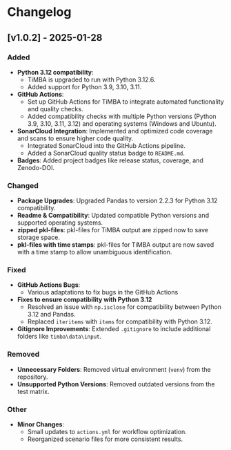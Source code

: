 # Changelog

## [v1.0.2] - 2025-01-28

### Added
- **Python 3.12 compatibility**:
  - TiMBA is upgraded to run with Python 3.12.6.
  - Added support for Python 3.9, 3.10, 3.11. 
- **GitHub Actions**: 
  - Set up GitHub Actions for TiMBA to integrate automated functionality and quality checks.
  - Added compatibility checks with multiple Python versions (Python 3.9, 3.10, 3.11, 3.12) and operating systems
(Windows and Ubuntu).
- **SonarCloud Integration**: Implemented and optimized code coverage and scans to ensure higher code quality.  
  - Integrated SonarCloud into the GitHub Actions pipeline.  
  - Added a SonarCloud quality status badge to `README.md`.   
- **Badges**: Added project badges like release status, coverage, and Zenodo-DOI.
<!-- - **Documentation Enhancements**: Expanded and improved the documentation structure.  
  - Added new sections on software validation and usage.  
  - Included tables and additional data.  
- **New Directory**: Added a `documentation` folder for better organization. -->

### Changed
- **Package Upgrades**: Upgraded Pandas to version 2.2.3 for Python 3.12 compatibility.
- **Readme & Compatibility**: Updated compatible Python versions and supported operating systems.
- **zipped pkl-files**: pkl-files for TiMBA output are zipped now to save storage space.
- **pkl-files with time stamps**: pkl-files for TiMBA output are now saved with a time stamp to allow unambiguous
identification.

### Fixed
- **GitHub Actions Bugs**:  
  - Various adaptations to fix bugs in the GitHub Actions 
- **Fixes to ensure compatibility with Python 3.12**
  - Resolved an issue with `np.isclose` for compatibility between Python 3.12 and Pandas.  
  - Replaced `iteritems` with `items` for compatibility with Python 3.12.
- **Gitignore Improvements**: Extended `.gitignore` to include additional folders like `timba\data\input`.  
<!-- - **Documentation Bugs**: Corrected typos and formatting issues in documentation. -->

### Removed
- **Unnecessary Folders**: Removed virtual environment (`venv`) from the repository.  
- **Unsupported Python Versions**: Removed outdated versions from the test matrix.

<!-- ### Documentation
- Significant updates to documentation:  
  - Improved chapters on introduction, overview, model specifications, and results.  
  - Converted Markdown documentation into PDF and DOCX formats.  
  - Enhanced software descriptions and added tables. -->

### Other
- **Minor Changes**:  
  - Small updates to `actions.yml` for workflow optimization.  
  - Reorganized scenario files for more consistent results.

<!-- - Merge pull request #62 from TI-Forest-Sector-Modelling/61-fix-sonarqube-coverage-report-analysis (8577c85)
- Reset action trigger to main (46e5bda)
- Test replace package pytest by coverage (4e87d6b)
- Test commit to verify SonarCloud functionality (448d2f1)
- Merge pull request #56 from TI-Forest-Sector-Modelling/30-add-timbadatainput-folder-to-gitignore (957c9db)
- fixed #30 in gitignore (4885873)
- fixed #17 and #27 (8b5c0dc)
- fixed #17 (a846704)
- fixed #60 (30ea9c2)
- Merge pull request #55 from TI-Forest-Sector-Modelling/main_issues_th (3f80f12)
- Merge pull request #54 from TI-Forest-Sector-Modelling/52-update-compatible-python-versions-and-os (3780450)
- Update readme with new Python versions and OS (1a3395e)
- Update documentation with new Python versions and OS (7482636)
- Merge pull request #53 from TI-Forest-Sector-Modelling/46-delete-venv-from-github-repo (3d38ed1)
- Delete unintentional venv folder (9b24b6d)
- Merge pull request #49 from TI-Forest-Sector-Modelling/47-add-sonarcloud-badge (ed650e4)
- Add sonarcloud badge in readme (5c123ac)
- Merge pull request #48 from TI-Forest-Sector-Modelling/31-change-folder-name-02_additional_informations-to-02_additional_information (2fc1adb)
- Adapt readme for new folder name (68e769f)
- Adapt path for new folder name (9b9a7c9)
- Add additional information to new folder (ad0d2a0)
- Merge pull request #45 from TI-Forest-Sector-Modelling/25-change-documentation-and-readme-for-the-use-of-python-312 (59034a2)
- Update Python version compatibility in readme (4762274)
- Merge pull request #43 from TI-Forest-Sector-Modelling/41-test-timba-with-python-38-312 (19e286a)
- Remove optional python versions (9d6f6a3)
- Add additional python versions (6ebae0d)
- Add additional python version to test (9323427)
- Merge pull request #42 from TI-Forest-Sector-Modelling/40-extend-github-actions-for-code-coverage-with-sonarqube (3a02ec2)
- Merge branch 'main_issues_th' into 40-extend-github-actions-for-code-coverage-with-sonarqube (9cf04ee)
- Reset branches to main in actions (fe2b551)
- Delete sonar from build (3d0e7ae)
- Change sonar action to version v1 (6f7684f)
- Change trigger for test (3c9f565)
- Add sonar into actions (3d928f3)
- Upload coverage report to SonarCloud (147a610)
- Add sonar scan with Python 3.9 (dcdf1be)
- Add sonar scan (857d60b)
- Add back Codecov (e6dbc65)
- Changes in SonarCloud scan (c9e7266)
- Test new pipeline (72a4c3a)
- Replace Codecov by SonarCloud (c134e12)
- Merge pull request #39 from TI-Forest-Sector-Modelling/24-extend-github-actions-for-python-312 (fcc5692)
- Merge branch 'main_issues_th' into 24-extend-github-actions-for-python-312 (4c09b20)
- Add comment on compatibility issue with Python and pandas (a19651b)
- Rest target branch to main (e60fe42)
- Test with Python version to 3.12.6 (6423208)
- Reset pandas to 1.5.3 (1af4a45)
- Merge pull request #38 from TI-Forest-Sector-Modelling/26-extend-github-actions-for-different-os (2242e69)
- Replace np.isclose() to ensure compatibility between Python 3.12 and pandas 2.2.3 (a25eb0f)
- Replace iteritems with items for compatibility issues between Python 3.12 and pandas 2.2.3 (c23f6db)
- Update pandas package for compatibility with Python 3.12 (e45580e)
- Align requirements with toml (730fea5)
- Remove macOS from actions.yml (2063ec4)
- Revert changes in unittest (96c5e75)
- Increase rel_tolerance for unittests (c19ca20)
- Test other OS in GitHub actions (4a3e004)
- Merge pull request #36 from TI-Forest-Sector-Modelling/18-add-badges-for-project-in-readme (5b8083d)
- Add release badge (1ecd87b)
- Add test for 3.12 in actions.yml (c805027)
- Merge pull request #35 from TI-Forest-Sector-Modelling/19-extend-github-actions-for-code-coverage-with-codecov (4369360)
- Reset branch name (cbaefd9)
- Merge pull request #34 from TI-Forest-Sector-Modelling/18-add-badges-for-project-in-readme (3d323b4)
- Bug fix in badges (6918f89)
- Add project badges (f362a20)
- bug fix in actions.yml (92d0802)
- Add coverage via Codecov in actions.yml (570eab9)
- Add code coverage report to actions.yml (d8824c3)
- Merge pull request #33 from TI-Forest-Sector-Modelling/8-complete-passage-about-software (b3202ba)
- Merge pull request #32 from TI-Forest-Sector-Modelling/28-documentation-overall-corrections (d3c7fd7)
- Add software description (4b47a3d)
- fixed #30 (1595dcb)
- Merge pull request #23 from TI-Forest-Sector-Modelling/main_issues_cm (96a5e9a)
- restoring original scenario_input (bc6430c)
- transfer markdown docu to pdf and docx (a95db63)
- Changes in tables and table descriptions (c9d5471)
- Changes in chapter Trade (b84ded9)
- Changes in chapter Manufacturing (51a5821)
- Changes in chapter Supply (6d7a253)
- Changes in chapter Demand (bd4cec2)
- Changes in chapter Model formulation and specifications (3b66132)
- Changes in chapter Summary (7dc8f9b)
- Changes in chapter Introduction (e8a885e)
- Changes in chapter Preface (78073c8)
- Merge pull request #22 from TI-Forest-Sector-Modelling/main_documentation_jt (f878771)
- Merge pull request #21 from TI-Forest-Sector-Modelling/main_GitHub_actions (a46a9c9)
- Merge pull request #16 from TI-Forest-Sector-Modelling/tomkeH-patch-1 (b2cc1d9)
- Update actions.yml (d79402b)
- Update actions.yml (08fca21)
- Update actions.yml (bdb3c7f)
- Update actions.yml (bc2f32e)
- Update actions.yml (a4181b0)
- Update actions.yml (c88ff1f)
- Update actions.yml (b18baf2)
- Update actions.yml (be296e9)
- Update actions.yml (bb277f9)
- Update actions.yml (48634e8)
- Create actions.yml (8a5fec6)
- Minor changes to DOCUMENTATION.md (d3c6f63)
- Fixed #10 add passage about validation (2647412)
- Fixed #6 Add tables to DOCUMENTATION.md (da3c760)
- Doumentation: add forest part, change tippos and add .bib and bibliografie to the documentation (baff3be)
- documentation text further development (00c46a6)
- fixed #4 (0e2e4ff)
- TiMBA works with Python version 3.12.6 (a09c3b9)
- fixed #2 Adjust elasticity of supply (797901c)
- add documentation folder (40c579a)
- Merge pull request #1 from TI-Forest-Sector-Modelling/main_joss_paper (c8b7413)
- add paper.md and paper.bib (9fd6a11)
- rename citation file (77f3d06)
- small fixes (2c27907)
- initial commit (0a050f3) -->